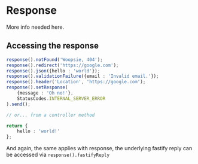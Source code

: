 # Response

More info needed here.


## Accessing the response

```typescript
response().notFound('Woopsie, 404');
response().redirect('https://google.com');
response().json({hello : 'world'});
response().validationFailure({email : 'Invalid email.'});
response().header('Location', 'https://google.com');
response().setResponse(
	{message : 'Oh no!'},
	StatusCodes.INTERNAL_SERVER_ERROR
).send();

// or... from a controller method

return {
	hello : 'world!'
};
```

And again, the same applies with response, the underlying fastify reply can be accessed via  <code class="language-typescript">response().fastifyReply</code>
